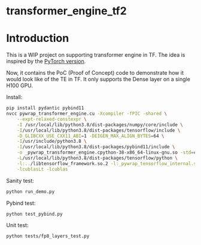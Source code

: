 # transformer_engine_tf2

# Introduction
This is a WIP project on supporting transformer engine in TF. The idea is
inspired by the [PyTorch version](https://github.com/NVIDIA/TransformerEngine).

Now, it contains the PoC (Proof of Concept) code to demonstrate how it would
look like of the TE in TF. It only supports the Dense layer on a single H100
GPU.

Install:

```bash
pip install pydantic pybind11
nvcc pywrap_transformer_engine.cu -Xcompiler -fPIC -shared \
    --expt-relaxed-constexpr \
    -I /usr/local/lib/python3.8/dist-packages/numpy/core/include \
    -I/usr/local/lib/python3.8/dist-packages/tensorflow/include \
    -D_GLIBCXX_USE_CXX11_ABI=1 -DEIGEN_MAX_ALIGN_BYTES=64 \
    -I/usr/include/python3.8 \
    -I/usr/local/lib/python3.8/dist-packages/pybind11/include \
    -o _pywrap_transformer_engine.cpython-38-x86_64-linux-gnu.so -std=c++17 \
    -L/usr/local/lib/python3.8/dist-packages/tensorflow/python \
    -l:../libtensorflow_framework.so.2 -l:_pywrap_tensorflow_internal.so \
    -lcublasLt -lcublas
```

Sanity test:

```bash
python run_demo.py
```

Pybind test:
```bash
python test_pybind.py
```

Unit test:
```
python tests/fp8_layers_test.py
```
